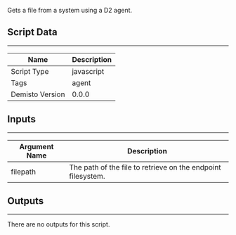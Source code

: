 Gets a file from a system using a D2 agent.

## Script Data
---

| **Name** | **Description** |
| --- | --- |
| Script Type | javascript |
| Tags | agent |
| Demisto Version | 0.0.0 |

## Inputs
---

| **Argument Name** | **Description** |
| --- | --- |
| filepath | The path of the file to retrieve on the endpoint filesystem. |

## Outputs
---
There are no outputs for this script.

